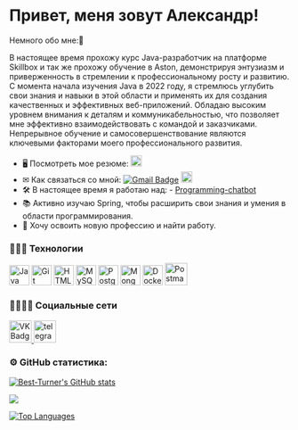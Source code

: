 Привет, меня зовут Александр!
==========================
Немного обо мне:📜

В настоящее время прохожу курс Java-разработчик на платформе Skillbox и так же прохожу обучение в Aston, демонстрируя
энтузиазм и приверженность в стремлении к профессиональному росту и развитию. С момента начала изучения Java в 2022
году, я стремлюсь углубить свои знания и навыки в этой области и применять их для создания качественных и эффективных
веб-приложений. Обладаю высоким уровнем внимания к деталям и коммуникабельностью, что позволяет мне эффективно
взаимодействовать с командой и заказчиками. Непрерывное обучение и самосовершенствование являются ключевыми факторами
моего профессионального развития.

* 🖥️ Посмотреть мое резюме: <a href="http://hh.ru/resume/c3fce0fbff048cfee90039ed1f316269796f6d" target="_blank">
  <img src="https://upload.wikimedia.org/wikipedia/commons/7/79/HeadHunter_logo.png" alt="Telegram" style="width: 20px; height: 20px;">
  </a>
* ✉ Как связаться со
  мной:   <a href="mailto:alexandr_trofimov91@mail.ru"><img src="https://camo.githubusercontent.com/1b7b07ac4213547972bdc77e9dc2a3c4b89e52a1c87352274d437e48dedb308b/68747470733a2f2f696d672e736869656c64732e696f2f62616467652f2d476d61696c2d7265643f7374796c653d666c6174266c6f676f3d476d61696c266c6f676f436f6c6f723d7768697465" alt="Gmail Badge" data-canonical-src="https://img.shields.io/badge/-Gmail-red?style=flat&amp;logo=Gmail&amp;logoColor=white" style="max-width: 100%;"></a>
  <a href="https://t.me/AleksandrTr" target="_blank"><img src="https://cdn-icons-png.freepik.com/256/10975/10975960.png?ga=GA1.1.1683989964.1707595840&semt=ais" alt="Telegram" style="width: 20px; height: 20px;"></a>
* 🛠 В настоящее время я работаю над: - [Programming-chatbot](https://github.com/Best-Turner/Programming-chatbot.git "Чат-бот для изучения програмирования Java")
* 📚 Активно изучаю Spring, чтобы расширить свои знания и умения в области программирования.
* 🎯 Хочу освоить новую профессию и найти работу.

### 👨🏽‍💻 Технологии

<p align="left">
<a href="https://www.oracle.com/java/" target="_blank" rel="noreferrer"><img src="https://raw.githubusercontent.com/danielcranney/readme-generator/main/public/icons/skills/java-colored.svg" width="36" height="36" alt="Java" /></a>
<a href="https://git-scm.com/" target="_blank" rel="noreferrer"><img src="https://raw.githubusercontent.com/danielcranney/readme-generator/main/public/icons/skills/git-colored.svg" width="36" height="36" alt="Git" /></a>
<a href="https://developer.mozilla.org/en-US/docs/Glossary/HTML5" target="_blank" rel="noreferrer"><img src="https://raw.githubusercontent.com/danielcranney/readme-generator/main/public/icons/skills/html5-colored.svg" width="36" height="36" alt="HTML5" /></a>
<a href="https://www.mysql.com/" target="_blank" rel="noreferrer"><img src="https://raw.githubusercontent.com/danielcranney/readme-generator/main/public/icons/skills/mysql-colored.svg" width="36" height="36" alt="MySQL" /></a>
<a href="https://www.postgresql.org/" target="_blank" rel="noreferrer"><img src="https://raw.githubusercontent.com/danielcranney/readme-generator/main/public/icons/skills/postgresql-colored.svg" width="36" height="36" alt="PostgreSQL" /></a>
<a href="https://www.mongodb.com/" target="_blank" rel="noreferrer"><img src="https://raw.githubusercontent.com/danielcranney/readme-generator/main/public/icons/skills/mongodb-colored.svg" width="36" height="36" alt="MongoDB" /></a>
<a href="https://www.docker.com/" target="_blank" rel="noreferrer"><img src="https://raw.githubusercontent.com/danielcranney/readme-generator/main/public/icons/skills/docker-colored.svg" width="36" height="36" alt="Docker" /></a>
<a href="https://www.postman.com/" target="_blank" rel="noreferrer"><img src="https://www.vectorlogo.zone/logos/getpostman/getpostman-icon.svg" title="Postman"  alt="Postman" width="40" height="40" /></a>
</p>

### 👨‍👨‍👦‍👦 Социальные сети

 <a href="https://vk.com/i_avtoritet_i" rel="nofollow">
      <img src="https://upload.wikimedia.org/wikipedia/commons/2/21/VK.com-logo.svg" width="40" height="40" alt="VK Badge" data-canonical-src="https://cdn-icons-png.flaticon.com/512/145/145813.png" style="max-width: 100%;">
    </a>
<a href="https://t.me/AleksandrTr" rel="nofollow">
      <img src="https://pngicon.ru/file/uploads/telegram.png" width="40" height="40" alt="telegram group" data-canonical-src="https://cdn-icons-png.flaticon.com/512/2111/2111646.png" style="max-width: 100%;">
    </a>

### ⚙️ GitHub статистика:

<a href="http://www.github.com/Best-Turner"><img src="https://github-readme-stats.vercel.app/api?username=Best-Turner&show_icons=true&hide=stars,&count_private=true&title_color=facc15&text_color=f97316&icon_color=facc15&bg_color=171717&hide_border=true&show_icons=true" alt="Best-Turner's GitHub stats" /></a>

<a href="http://www.github.com/Best-Turner"><img src="https://github-readme-streak-stats.herokuapp.com/?user=Best-Turner&stroke=f97316&background=171717&ring=facc15&fire=facc15&currStreakNum=f97316&currStreakLabel=facc15&sideNums=f97316&sideLabels=f97316&dates=f97316&hide_border=true" /></a>

<a href="https://github.com/Best-Turner" align="left"><img src="https://github-readme-stats.vercel.app/api/top-langs/?username=Best-Turner&langs_count=10&title_color=facc15&text_color=f97316&icon_color=facc15&bg_color=171717&hide_border=true&locale=en&custom_title=Top%20%Languages" alt="Top Languages" /></a>
